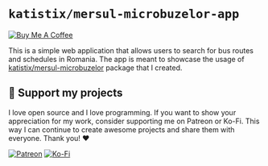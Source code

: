 # `katistix/mersul-microbuzelor-app`

<a href="https://www.buymeacoffee.com/katistix" target="_blank"><img src="https://www.buymeacoffee.com/assets/img/custom_images/yellow_img.png" alt="Buy Me A Coffee"></a>

This is a simple web application that allows users to search for bus routes and schedules in Romania. The app is meant to showcase the usage of [katistix/mersul-microbuzelor](https://github.com/katistix/mersul-microbuzelor) package that I created.

## :sparkling_heart: Support my projects

I love open source and I love programming. If you want to show your appreciation for my work, consider supporting me on Patreon or Ko-Fi. This way I can continue to create awesome projects and share them with everyone. Thank you! :heart:

[![Patreon](https://img.shields.io/badge/Patreon-F96854?style=for-the-badge&logo=patreon&logoColor=white)](https://patreon.com/katistix)
[![Ko-Fi](https://img.shields.io/badge/Ko--fi-F16061?style=for-the-badge&logo=ko-fi&logoColor=white)](https://ko-fi.com/G2G5R30KO)
